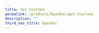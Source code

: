 ```yaml
---
title: Get Started
permalink: /products/OpenDoc/get-started/
description: ""
third_nav_title: OpenDoc
---
```

